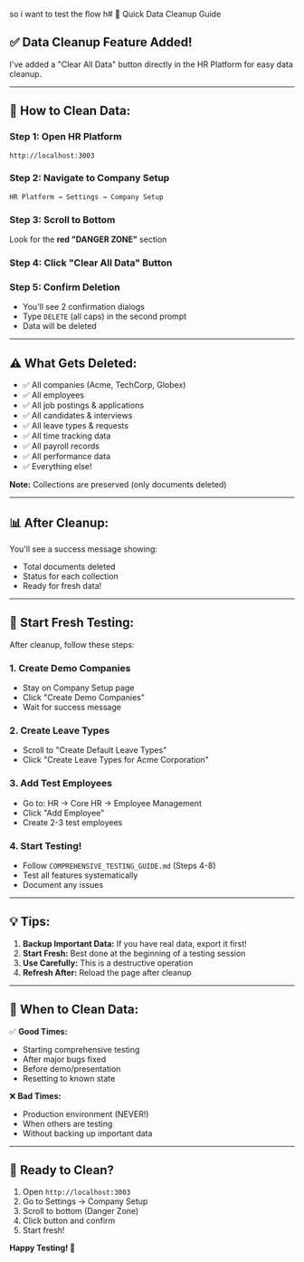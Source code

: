 so i want to test the flow h# 🧹 Quick Data Cleanup Guide

## ✅ **Data Cleanup Feature Added!**

I've added a "Clear All Data" button directly in the HR Platform for easy data cleanup.

---

## 🚀 **How to Clean Data:**

### **Step 1: Open HR Platform**
```
http://localhost:3003
```

### **Step 2: Navigate to Company Setup**
```
HR Platform → Settings → Company Setup
```

### **Step 3: Scroll to Bottom**
Look for the **red "DANGER ZONE"** section

### **Step 4: Click "Clear All Data" Button**

### **Step 5: Confirm Deletion**
- You'll see 2 confirmation dialogs
- Type `DELETE` (all caps) in the second prompt
- Data will be deleted

---

## ⚠️ **What Gets Deleted:**

- ✅ All companies (Acme, TechCorp, Globex)
- ✅ All employees
- ✅ All job postings & applications
- ✅ All candidates & interviews
- ✅ All leave types & requests
- ✅ All time tracking data
- ✅ All payroll records
- ✅ All performance data
- ✅ Everything else!

**Note:** Collections are preserved (only documents deleted)

---

## 📊 **After Cleanup:**

You'll see a success message showing:
- Total documents deleted
- Status for each collection
- Ready for fresh data!

---

## 🔄 **Start Fresh Testing:**

After cleanup, follow these steps:

### **1. Create Demo Companies**
- Stay on Company Setup page
- Click "Create Demo Companies"
- Wait for success message

### **2. Create Leave Types**
- Scroll to "Create Default Leave Types"
- Click "Create Leave Types for Acme Corporation"

### **3. Add Test Employees**
- Go to: HR → Core HR → Employee Management
- Click "Add Employee"
- Create 2-3 test employees

### **4. Start Testing!**
- Follow `COMPREHENSIVE_TESTING_GUIDE.md` (Steps 4-8)
- Test all features systematically
- Document any issues

---

## 💡 **Tips:**

1. **Backup Important Data:** If you have real data, export it first!
2. **Start Fresh:** Best done at the beginning of a testing session
3. **Use Carefully:** This is a destructive operation
4. **Refresh After:** Reload the page after cleanup

---

## 🎯 **When to Clean Data:**

✅ **Good Times:**
- Starting comprehensive testing
- After major bugs fixed
- Before demo/presentation
- Resetting to known state

❌ **Bad Times:**
- Production environment (NEVER!)
- When others are testing
- Without backing up important data

---

## 🚀 **Ready to Clean?**

1. Open `http://localhost:3003`
2. Go to Settings → Company Setup
3. Scroll to bottom (Danger Zone)
4. Click button and confirm
5. Start fresh!

**Happy Testing! 🧪**













